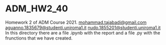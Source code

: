 # ADM_HW2_40
Homework 2 of ADM Course 2021.  mohammad.tajabadi@gmail.com aguanno.1835679@studenti.uniroma1.it nudo.1855201@studenti.uniroma1.it  In this directory there are a file .ipynb with the report and a file .py with the frunctions that we have created.
